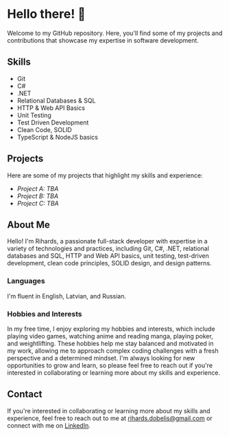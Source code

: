 # Hello there! 👋

Welcome to my GitHub repository. Here, you'll find some of my projects and contributions that showcase my expertise in software development.

## Skills

- Git
- C#
- .NET
- Relational Databases & SQL
- HTTP & Web API Basics
- Unit Testing
- Test Driven Development
- Clean Code, SOLID
- TypeScript & NodeJS basics

## Projects

Here are some of my projects that highlight my skills and experience:

- *Project A: TBA*
- *Project B: TBA*
- *Project C: TBA*

## About Me

Hello! I'm Rihards, a passionate full-stack developer with expertise in a variety of technologies and practices, including Git, C#, .NET, relational databases and SQL, HTTP and Web API basics, unit testing, test-driven development, clean code principles, SOLID design, and design patterns. 

### Languages

I'm fluent in English, Latvian, and Russian. 

### Hobbies and Interests

In my free time, I enjoy exploring my hobbies and interests, which include playing video games, watching anime and reading manga, playing poker, and weightlifting. These hobbies help me stay balanced and motivated in my work, allowing me to approach complex coding challenges with a fresh perspective and a determined mindset. I'm always looking for new opportunities to grow and learn, so please feel free to reach out if you're interested in collaborating or learning more about my skills and experience.

## Contact

If you're interested in collaborating or learning more about my skills and experience, feel free to reach out to me at rihards.dobelis@gmail.com or connect with me on [LinkedIn](https://www.linkedin.com/in/rdobelis/).
